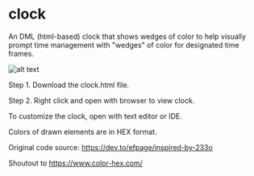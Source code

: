 # clock
An DML (html-based) clock that shows wedges of color to help visually prompt time management with "wedges" of color for designated time frames. 

![alt text](https://github.com/ashreffler/clock/blob/main/time%20wedge%20clock.png?raw=true)

Step 1. Download the clock.html file.

Step 2. Right click and open with browser to view clock. 


To customize the clock, open with text editor or IDE. 

Colors of drawn elements are in HEX format. 


Original code source: https://dev.to/efpage/inspired-by-233o 

Shoutout to https://www.color-hex.com/ 
